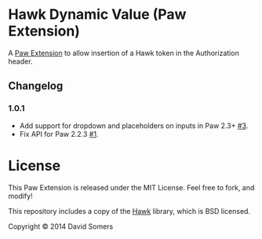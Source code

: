 # Hawk Dynamic Value (Paw Extension)

A [Paw Extension](http://luckymarmot.com/paw/extensions/) to allow insertion of
a Hawk token in the Authorization header.

## Changelog

### 1.0.1

 - Add support for dropdown and placeholders on inputs in Paw 2.3+ [#3](https://github.com/jalada/Paw-HawkDynamicValue/pull/3/).
 - Fix API for Paw 2.2.3 [#1](https://github.com/jalada/Paw-HawkDynamicValue/pull/1).

# License

This Paw Extension is released under the MIT License.
Feel free to fork, and modify!

This repository includes a copy of the
[Hawk](https://github.com/hueniverse/hawk) library, which is BSD licensed.

Copyright © 2014 David Somers
